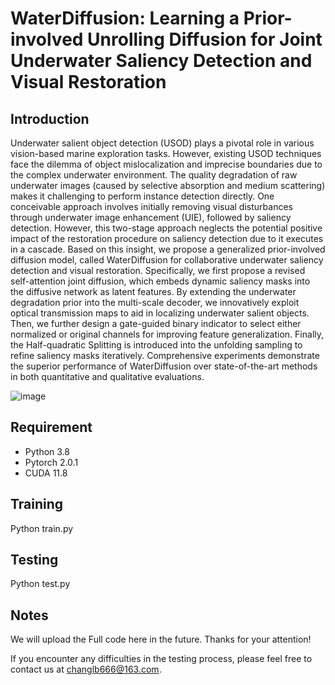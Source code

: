# WaterDiffusion: Learning a Prior-involved Unrolling Diffusion for Joint Underwater Saliency Detection and Visual Restoration

## Introduction
Underwater salient object detection (USOD) plays a pivotal role in various vision-based marine exploration tasks. However, existing USOD techniques face the dilemma of object mislocalization and imprecise boundaries due to the complex underwater environment. The quality degradation of raw underwater images (caused by selective absorption and medium scattering) makes it challenging to perform instance detection directly. One conceivable approach involves initially removing visual disturbances through underwater image enhancement (UIE), followed by saliency detection. However, this two-stage approach neglects the potential positive impact of the restoration procedure on saliency detection due to it executes in a cascade. Based on this insight, we propose a generalized prior-involved diffusion model, called WaterDiffusion for collaborative underwater saliency detection and visual restoration. Specifically, we first propose a revised self-attention joint diffusion, which embeds dynamic saliency masks into the diffusive network as latent features. By extending the underwater degradation prior into the multi-scale decoder, we innovatively exploit optical transmission maps to aid in localizing underwater salient objects. Then, we further design a gate-guided binary indicator to select either normalized or original channels for improving feature generalization. Finally, the Half-quadratic Splitting is introduced into the unfolding sampling to refine saliency masks iteratively. Comprehensive experiments demonstrate the superior performance of WaterDiffusion over state-of-the-art methods in both quantitative and qualitative evaluations.

![image](https://github.com/user-attachments/assets/e1250a0c-462b-48be-9df2-aa1e3213adf4)

## Requirement
* Python 3.8
* Pytorch 2.0.1
* CUDA 11.8

## Training
 Python train.py

## Testing
 Python test.py

## Notes
We will upload the Full code here in the future. Thanks for your attention!

If you encounter any difficulties in the testing process, please feel free to contact us at changlb666@163.com.
